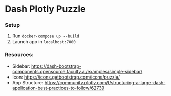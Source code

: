 # Dash Plotly Puzzle

### Setup
1. Run `docker-compose up --build`
2. Launch app in `localhost:7000`

### Resources:
- Sidebar: https://dash-bootstrap-components.opensource.faculty.ai/examples/simple-sidebar/
- Icon: https://icons.getbootstrap.com/icons/puzzle/
- App Structure: https://community.plotly.com/t/structuring-a-large-dash-application-best-practices-to-follow/62739

